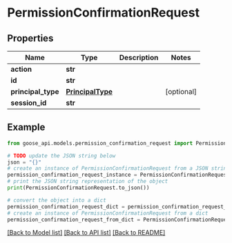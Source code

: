 # PermissionConfirmationRequest


## Properties

Name | Type | Description | Notes
------------ | ------------- | ------------- | -------------
**action** | **str** |  | 
**id** | **str** |  | 
**principal_type** | [**PrincipalType**](PrincipalType.md) |  | [optional] 
**session_id** | **str** |  | 

## Example

```python
from goose_api.models.permission_confirmation_request import PermissionConfirmationRequest

# TODO update the JSON string below
json = "{}"
# create an instance of PermissionConfirmationRequest from a JSON string
permission_confirmation_request_instance = PermissionConfirmationRequest.from_json(json)
# print the JSON string representation of the object
print(PermissionConfirmationRequest.to_json())

# convert the object into a dict
permission_confirmation_request_dict = permission_confirmation_request_instance.to_dict()
# create an instance of PermissionConfirmationRequest from a dict
permission_confirmation_request_from_dict = PermissionConfirmationRequest.from_dict(permission_confirmation_request_dict)
```
[[Back to Model list]](../README.md#documentation-for-models) [[Back to API list]](../README.md#documentation-for-api-endpoints) [[Back to README]](../README.md)


